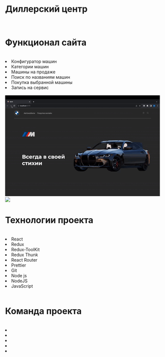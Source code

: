 <h1>Диллерский центр</h1>
<br>

<h1>Функционал сайта</h1>
<br>
<li>Конфигуратор машин</li>
<li>Категории машин</li>
<li>Машины на продаже</li>
<li>Поиск по названиям машин</li>
<li>Покупка выбранной машины</li>
<li>Запись на сервис</li>
<br>

<img src='main.gif'>

<img src='konfigurator.gif'>

<h1>Технологии проекта</h1>
<br>
<li>React</li>
<li>Redux</li>
<li>Redux-ToolKit</li>
<li>Redux Thunk</li>
<li>React Router</li>
<li>Prettier</li>
<li>Git</li>
<li>Node js</li>
<li>NodeJS</li>
<li>JavaScript</li>
<br>

<h1>Команда проекта</h1>
<br>
<li><a href="https://github.com/mus1im03"></a></li>
<li><a href="https://github.com/ltovsultanovl"></a></li>
<li><a href="https://github.com/YacubB"></a></li>
<li><a href="https://github.com/Halifat77"></a></li>
<li><a href="https://github.com/Rahman095"></a></li>